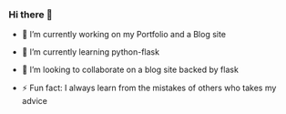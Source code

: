 ### Hi there 👋
- 🔭 I’m currently working on my Portfolio and a Blog site
- 🌱 I’m currently learning python-flask
- 👯 I’m looking to collaborate on a blog site backed by flask

- ⚡ Fun fact: I always learn from the mistakes of others who takes my advice




<!--
**aaditgarg17/aaditgarg17** is a ✨ _special_ ✨ repository because its `README.md` (this file) appears on your GitHub profile.

Here are some ideas to get you started:

- 🔭 I’m currently working on ...
- 🌱 I’m currently learning ...
- 👯 I’m looking to collaborate on ...
- 🤔 I’m looking for help with ...
- 💬 Ask me about ...
- 📫 How to reach me: ...
- 😄 Pronouns: ...
- ⚡ Fun fact: ...
-->
